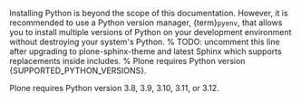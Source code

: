 Installing Python is beyond the scope of this documentation.
However, it is recommended to use a Python version manager, {term}`pyenv`, that allows you to install multiple versions of Python on your development environment without destroying your system's Python.
% TODO: uncomment this line after upgrading to plone-sphinx-theme and latest Sphinx which supports replacements inside includes.
% Plone requires Python version {SUPPORTED_PYTHON_VERSIONS}.

Plone requires Python version 3.8, 3.9, 3.10, 3.11, or 3.12.
